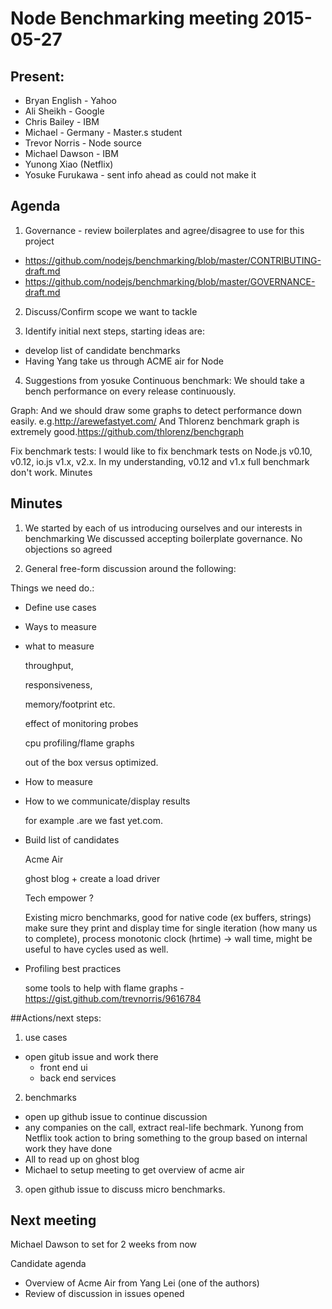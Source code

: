 # Node Benchmarking meeting 2015-05-27

## Present:
+ Bryan English - Yahoo
+ Ali Sheikh - Google 
+ Chris Bailey - IBM
+ Michael - Germany - Master.s student
+ Trevor Norris - Node source
+ Michael Dawson - IBM 
+ Yunong Xiao (Netflix)
+ Yosuke Furukawa - sent info ahead as could not make it


## Agenda

1. Governance - review boilerplates and agree/disagree to use for this project
  + https://github.com/nodejs/benchmarking/blob/master/CONTRIBUTING-draft.md
  + https://github.com/nodejs/benchmarking/blob/master/GOVERNANCE-draft.md

2. Discuss/Confirm scope we want to tackle

3. Identify initial next steps, starting ideas are:
  + develop list of candidate benchmarks
  + Having Yang take us through ACME air for Node

4. Suggestions from yosuke
Continuous benchmark: We should take a bench performance on every release continuously.

Graph: And we should draw some graphs to detect performance down easily. e.g.http://arewefastyet.com/ And Thlorenz benchmark graph is extremely good.https://github.com/thlorenz/benchgraph

Fix benchmark tests: I would like to fix benchmark tests on Node.js v0.10, v0.12, io.js v1.x, v2.x. In my understanding, v0.12 and v1.x full benchmark don't work.
Minutes

## Minutes

1. We started by each of us introducing ourselves and our interests in benchmarking
We discussed accepting boilerplate governance. No objections so agreed

2. General free-form discussion around the following:

Things we need do.:

+ Define use cases

+ Ways to measure

+ what to measure 

  throughput, 

  responsiveness, 
   
  memory/footprint etc.
  
  effect of monitoring probes
  
  cpu profiling/flame graphs
  
  out of the box versus optimized.
  
+ How to measure 
+ How to we communicate/display results
 
  for example .are we fast yet.com.

+ Build list of candidates

  Acme Air
  
  ghost blog + create a load driver
  
  Tech empower ?
  
  Existing micro benchmarks, good for native code (ex buffers, strings)
        make sure they print and display time for single iteration (how many us to complete),  process monotonic clock (hrtime) -> wall time, might be useful to have cycles used as well.
        
+ Profiling best practices

  some tools to help with flame graphs - https://gist.github.com/trevnorris/9616784

##Actions/next steps:

1. use cases
  + open gitub issue and work there
    + front end ui
    + back end services

2. benchmarks 
  + open up github issue to continue discussion
  + any companies on the call, extract real-life bechmark. Yunong from Netflix took action to bring something to the group based on internal work they have done
  + All to read up on ghost blog    
  + Michael to setup meeting to get overview of acme air
  
3. open github issue to discuss micro benchmarks.

## Next meeting
Michael Dawson to set for 2 weeks from now

Candidate agenda
+ Overview of Acme Air from Yang Lei (one of the authors)
+ Review of discussion in issues opened

